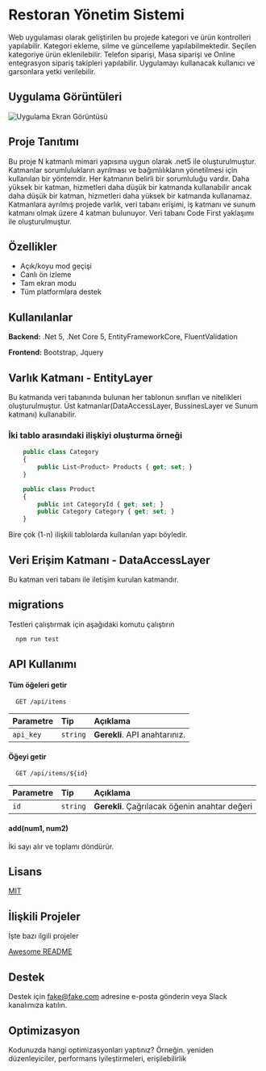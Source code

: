 
# Restoran Yönetim Sistemi

Web uygulaması olarak geliştirilen bu projede kategori ve ürün kontrolleri yapılabilir. Kategori ekleme, silme ve güncelleme yapılabilmektedir. Seçilen kategoriye ürün eklenilebilir. Telefon siparişi, Masa siparişi ve Online entegrasyon sipariş takipleri yapılabilir. Uygulamayı kullanacak kullanıcı ve garsonlara yetki verilebilir. 
## Uygulama Görüntüleri

![Uygulama Ekran Görüntüsü](https://via.placeholder.com/468x300?text=App+Screenshot+Here)

## Proje Tanıtımı

Bu proje N katmanlı mimari yapısına uygun olarak .net5 ile oluşturulmuştur. Katmanlar sorumlulukların ayrılması ve bağımlılıkların yönetilmesi için kullanılan bir yöntemdir. Her katmanın belirli bir sorumluluğu vardır. Daha yüksek bir katman, hizmetleri daha düşük bir katmanda kullanabilir ancak daha düşük bir katman, hizmetleri daha yüksek bir katmanda kullanamaz. Katmanlara ayrılmış projede varlık, veri tabanı erişimi, iş katmanı ve sunum katmanı olmak üzere 4 katman bulunuyor. Veri tabanı Code First yaklaşımı ile oluşturulmuştur.

## Özellikler

- Açık/koyu mod geçişi
- Canlı ön izleme
- Tam ekran modu
- Tüm platformlara destek

  
## Kullanılanlar

**Backend:** .Net 5, .Net Core 5, EntityFrameworkCore, FluentValidation

**Frontend:** Bootstrap, Jquery 

  
## Varlık Katmanı - EntityLayer

Bu katmanda veri tabanında bulunan her tablonun sınıfları ve nitelikleri oluşturulmuştur.
Üst katmanlar(DataAccessLayer, BussinesLayer ve Sunum katmanı) kullanabilir. 



### İki tablo arasındaki ilişkiyi oluşturma örneği

```javascript
    public class Category
    {
        public List<Product> Products { get; set; }
    }

    public class Product
    {
        public int CategoryId { get; set; }
        public Category Category { get; set; }
    }
```
Bire çok (1-n) ilişkili tablolarda kullanılan yapı böyledir.
## Veri Erişim Katmanı - DataAccessLayer
Bu katman veri tabanı ile iletişim kurulan katmandır. 

## migrations

Testleri çalıştırmak için aşağıdaki komutu çalıştırın

```bash
  npm run test
```

  
## API Kullanımı

#### Tüm öğeleri getir

```http
  GET /api/items
```

| Parametre | Tip     | Açıklama                |
| :-------- | :------- | :------------------------- |
| `api_key` | `string` | **Gerekli**. API anahtarınız. |

#### Öğeyi getir

```http
  GET /api/items/${id}
```

| Parametre | Tip     | Açıklama                       |
| :-------- | :------- | :-------------------------------- |
| `id`      | `string` | **Gerekli**. Çağrılacak öğenin anahtar değeri |

#### add(num1, num2)

İki sayı alır ve toplamı döndürür.

  
## Lisans

[MIT](https://choosealicense.com/licenses/mit/)

  
## İlişkili Projeler

İşte bazı ilgili projeler

[Awesome README](https://github.com/matiassingers/awesome-readme)

  
## Destek

Destek için fake@fake.com adresine e-posta gönderin veya Slack kanalımıza katılın.

  
## Optimizasyon

Kodunuzda hangi optimizasyonları yaptınız? Örneğin. yeniden düzenleyiciler, performans iyileştirmeleri, erişilebilirlik

  
